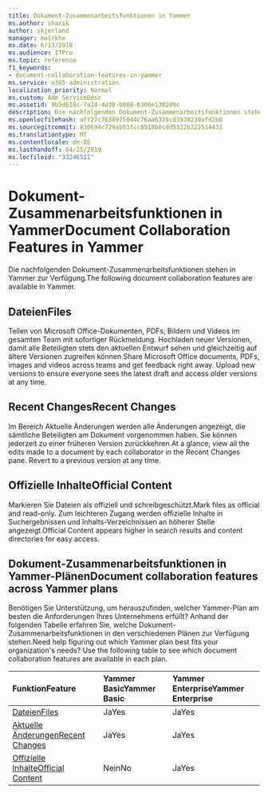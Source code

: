 ```yaml
---
title: Dokument-Zusammenarbeitsfunktionen in Yammer
ms.author: sharik
author: skjerland
manager: mnirkhe
ms.date: 6/13/2018
ms.audience: ITPro
ms.topic: reference
f1_keywords:
- document-collaboration-features-in-yammer
ms.service: o365-administration
localization_priority: Normal
ms.custom: Adm_ServiceDesc
ms.assetid: 9b5d618c-7a24-4a30-b880-6306e130209c
description: Die nachfolgenden Dokument-Zusammenarbeitsfunktionen stehen in Yammer zur Verfügung.
ms.openlocfilehash: aff27c7638975044c76aa6328cd3939230afd2b8
ms.sourcegitcommit: 830694c729ab53fcc8518b0cdd5322b322514431
ms.translationtype: MT
ms.contentlocale: de-DE
ms.lasthandoff: 04/25/2019
ms.locfileid: "33246511"
---
```

# <a name="document-collaboration-features-in-yammer"></a><span data-ttu-id="ac41d-103">Dokument-Zusammenarbeitsfunktionen in Yammer</span><span class="sxs-lookup"><span data-stu-id="ac41d-103">Document Collaboration Features in Yammer</span></span>

<span data-ttu-id="ac41d-104">Die nachfolgenden Dokument-Zusammenarbeitsfunktionen stehen in Yammer zur Verfügung.</span><span class="sxs-lookup"><span data-stu-id="ac41d-104">The following document collaboration features are available in Yammer.</span></span>
  
## <a name="files"></a><span data-ttu-id="ac41d-105">Dateien</span><span class="sxs-lookup"><span data-stu-id="ac41d-105">Files</span></span>
<span data-ttu-id="ac41d-106"><a name="bkmk_Files"> </a></span><span class="sxs-lookup"><span data-stu-id="ac41d-106"></span></span>

<span data-ttu-id="ac41d-p101">Teilen von Microsoft Office-Dokumenten, PDFs, Bildern und Videos im gesamten Team mit sofortiger Rückmeldung. Hochladen neuer Versionen, damit alle Beteiligten stets den aktuellen Entwurf sehen und gleichzeitig auf ältere Versionen zugreifen können.</span><span class="sxs-lookup"><span data-stu-id="ac41d-p101">Share Microsoft Office documents, PDFs, images and videos across teams and get feedback right away. Upload new versions to ensure everyone sees the latest draft and access older versions at any time.</span></span>
  
## <a name="recent-changes"></a><span data-ttu-id="ac41d-109">Recent Changes</span><span class="sxs-lookup"><span data-stu-id="ac41d-109">Recent Changes</span></span>
<span data-ttu-id="ac41d-110"><a name="bkmk_RecentChanges"> </a></span><span class="sxs-lookup"><span data-stu-id="ac41d-110"></span></span>

<span data-ttu-id="ac41d-p102">Im Bereich Aktuelle Änderungen werden alle Änderungen angezeigt, die sämtliche Beteiligten am Dokument vorgenommen haben. Sie können jederzeit zu einer früheren Version zurückkehren.</span><span class="sxs-lookup"><span data-stu-id="ac41d-p102">At a glance, view all the edits made to a document by each collaborator in the Recent Changes pane. Revert to a previous version at any time.</span></span>
  
## <a name="official-content"></a><span data-ttu-id="ac41d-113">Offizielle Inhalte</span><span class="sxs-lookup"><span data-stu-id="ac41d-113">Official Content</span></span>
<span data-ttu-id="ac41d-114"><a name="bkmk_OfficialContent"> </a></span><span class="sxs-lookup"><span data-stu-id="ac41d-114"></span></span>

<span data-ttu-id="ac41d-115">Markieren Sie Dateien als offiziell und schreibgeschützt.</span><span class="sxs-lookup"><span data-stu-id="ac41d-115">Mark files as official and read-only.</span></span> <span data-ttu-id="ac41d-116">Zum leichteren Zugang werden offizielle Inhalte in Suchergebnissen und Inhalts-Verzeichnissen an höherer Stelle angezeigt.</span><span class="sxs-lookup"><span data-stu-id="ac41d-116">Official Content appears higher in search results and content directories for easy access.</span></span>
  
## <a name="document-collaboration-features-across-yammer-plans"></a><span data-ttu-id="ac41d-117">Dokument-Zusammenarbeitsfunktionen in Yammer-Plänen</span><span class="sxs-lookup"><span data-stu-id="ac41d-117">Document collaboration features across Yammer plans</span></span>
<span data-ttu-id="ac41d-118"><a name="bkmk_OfficialContent"> </a></span><span class="sxs-lookup"><span data-stu-id="ac41d-118"></span></span>

<span data-ttu-id="ac41d-p104">Benötigen Sie Unterstützung, um herauszufinden, welcher Yammer-Plan am besten die Anforderungen Ihres Unternehmens erfüllt? Anhand der folgenden Tabelle erfahren Sie, welche Dokument-Zusammenarbeitsfunktionen in den verschiedenen Plänen zur Verfügung stehen.</span><span class="sxs-lookup"><span data-stu-id="ac41d-p104">Need help figuring out which Yammer plan best fits your organization's needs? Use the following table to see which document collaboration features are available in each plan.</span></span>
  
|<span data-ttu-id="ac41d-121">**Funktion**</span><span class="sxs-lookup"><span data-stu-id="ac41d-121">**Feature**</span></span>|<span data-ttu-id="ac41d-122">**Yammer Basic**</span><span class="sxs-lookup"><span data-stu-id="ac41d-122">**Yammer Basic**</span></span>|<span data-ttu-id="ac41d-123">**Yammer Enterprise**</span><span class="sxs-lookup"><span data-stu-id="ac41d-123">**Yammer Enterprise**</span></span>|
|:-----|:-----|:-----|
|[<span data-ttu-id="ac41d-124">Dateien</span><span class="sxs-lookup"><span data-stu-id="ac41d-124">Files</span></span>](document-collaboration-features-in-yammer.md#files) <br/> |<span data-ttu-id="ac41d-125">Ja</span><span class="sxs-lookup"><span data-stu-id="ac41d-125">Yes</span></span>  <br/> |<span data-ttu-id="ac41d-126">Ja</span><span class="sxs-lookup"><span data-stu-id="ac41d-126">Yes</span></span>  <br/> |
|[<span data-ttu-id="ac41d-127">Aktuelle Änderungen</span><span class="sxs-lookup"><span data-stu-id="ac41d-127">Recent Changes</span></span>](document-collaboration-features-in-yammer.md#recent-changes) <br/> |<span data-ttu-id="ac41d-128">Ja</span><span class="sxs-lookup"><span data-stu-id="ac41d-128">Yes</span></span>  <br/> |<span data-ttu-id="ac41d-129">Ja</span><span class="sxs-lookup"><span data-stu-id="ac41d-129">Yes</span></span>  <br/> |
|[<span data-ttu-id="ac41d-130">Offizielle Inhalte</span><span class="sxs-lookup"><span data-stu-id="ac41d-130">Official Content</span></span>](document-collaboration-features-in-yammer.md#official-content) <br/> |<span data-ttu-id="ac41d-131">Nein</span><span class="sxs-lookup"><span data-stu-id="ac41d-131">No</span></span>  <br/> |<span data-ttu-id="ac41d-132">Ja</span><span class="sxs-lookup"><span data-stu-id="ac41d-132">Yes</span></span>  <br/> |
   

